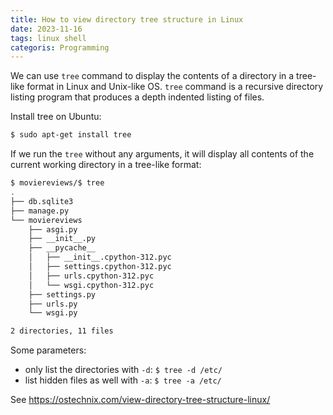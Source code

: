 ```yaml
---
title: How to view directory tree structure in Linux
date: 2023-11-16
tags: linux shell
categoris: Programming
---
```


We can use `tree` command to display the contents of a directory in a tree-like format in Linux and Unix-like OS. `tree` command is a recursive directory listing program that produces a depth indented listing of files.

Install tree on Ubuntu:

```bash
$ sudo apt-get install tree
```

If we run the `tree` without any arguments, it will display all contents of the current working directory in a tree-like format:

```bash
$ moviereviews/$ tree
.
├── db.sqlite3
├── manage.py
└── moviereviews
    ├── asgi.py
    ├── __init__.py
    ├── __pycache__
    │   ├── __init__.cpython-312.pyc
    │   ├── settings.cpython-312.pyc
    │   ├── urls.cpython-312.pyc
    │   └── wsgi.cpython-312.pyc
    ├── settings.py
    ├── urls.py
    └── wsgi.py

2 directories, 11 files
```

Some parameters:

+ only list the directories with `-d`:  `$ tree -d /etc/`
+ list hidden files as well with `-a`:  `$ tree -a /etc/`

See https://ostechnix.com/view-directory-tree-structure-linux/